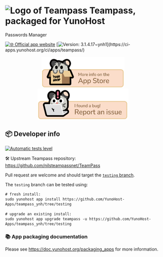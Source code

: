 <!--
N.B.: This README was automatically generated by <https://github.com/YunoHost/apps_tools/blob/main/readme_generator>
It shall NOT be edited by hand.
-->

<h1>
  <img src="https://raw.githubusercontent.com/YunoHost/apps/main/logos/teampass.png" width="32px" alt="Logo of Teampass">
  Teampass, packaged for YunoHost
</h1>

Passwords Manager

[![🌐 Official app website](https://img.shields.io/badge/Official_app_website-darkgreen?style=for-the-badge)](http://www.teampass.net)
[![Version: 3.1.4.17~ynh1](https://img.shields.io/badge/Version-3.1.4.17~ynh1-rgba(0,150,0,1)?style=for-the-badge)](https://ci-apps.yunohost.org/ci/apps/teampass/)

<div align="center">
<a href="https://apps.yunohost.org/app/teampass"><img height="100px" src="https://github.com/YunoHost/yunohost-artwork/raw/refs/heads/main/badges/neopossum-badges/badge_more_info_on_the_appstore.svg"/></a>
<a href="https://github.com/YunoHost-Apps/teampass_ynh/issues"><img height="100px" src="https://github.com/YunoHost/yunohost-artwork/raw/refs/heads/main/badges/neopossum-badges/badge_report_an_issue.svg"/></a>
</div>

## 📦 Developer info

[![Automatic tests level](https://apps.yunohost.org/badge/cilevel/teampass)](https://ci-apps.yunohost.org/ci/apps/teampass/)

🛠️ Upstream Teampass repository: <https://github.com/nilsteampassnet/TeamPass>

Pull request are welcome and should target the [`testing` branch](https://github.com/YunoHost-Apps/teampass_ynh/tree/testing).

The `testing` branch can be tested using:
```
# fresh install:
sudo yunohost app install https://github.com/YunoHost-Apps/teampass_ynh/tree/testing

# upgrade an existing install:
sudo yunohost app upgrade teampass -u https://github.com/YunoHost-Apps/teampass_ynh/tree/testing
```

### 📚 App packaging documentation

Please see <https://doc.yunohost.org/packaging_apps> for more information.